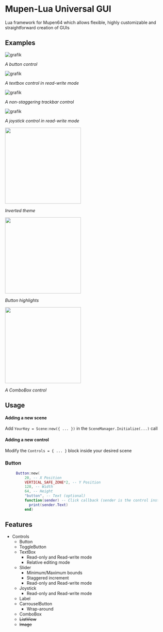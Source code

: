 # Mupen-Lua Universal GUI
Lua framework for Mupen64 which allows flexible, highly customizable and straightforward creation of GUIs

## Examples

![grafik](https://user-images.githubusercontent.com/48759429/172042835-9f99b721-abf0-418e-8de5-95047c57d922.png)

*A button control*

![grafik](https://user-images.githubusercontent.com/48759429/172042856-bdfd57e4-596a-4d67-9dec-487c658d6e28.png)

*A textbox control in read-write mode*

![grafik](https://user-images.githubusercontent.com/48759429/172042862-81524d8e-1630-4159-a149-8641a1e297b5.png)

*A non-staggering trackbar control*

![grafik](https://user-images.githubusercontent.com/48759429/172049713-9d056b9a-e19a-4965-a33c-02a410ac5568.png)

*A joystick control in read-write mode*

<img src="https://user-images.githubusercontent.com/48759429/172062286-c1e637dd-8263-4a43-9c9f-e4169086b07a.gif" width="250"/>

*Inverted theme*

<img src="https://user-images.githubusercontent.com/48759429/172062375-c19b362f-d0d3-48cc-9a1f-fb7ecaac12c8.gif" width="250"/>

*Button highlights*

<img src="https://user-images.githubusercontent.com/48759429/172204289-d435637d-33e4-4d35-9d18-714766337f32.gif" width="250"/>

*A ComboBox control*

## Usage


#### Adding a new scene
Add `YourKey = Scene:new({ ... })` in the `SceneManager.Initialize(...)` call

#### Adding a new control
Modify the `Controls = { ... }` block inside your desired scene


### Button
```lua
     Button:new(
         20, -- X Position
         VERTICAL_SAFE_ZONE*2, -- Y Position
         128, -- Width
         64, -- Height
         "button", -- Text (optional)
         function(sender) -- Click callback (sender is the control instance)
           print(sender.Text)
         end)
```

## Features
- Controls
  - Button
  - ToggleButton
  - TextBox
    - Read-only and Read-write mode
    - Relative editing mode
  - Slider
    - Minimum/Maximum bounds
    - Staggered increment
    - Read-only and Read-write mode
  - Joystick
    - Read-only and Read-write mode
  - Label
  - CarrouselButton
    - Wrap-around
  - ComboBox
  - ~~ListView~~
  - ~~Image~~
